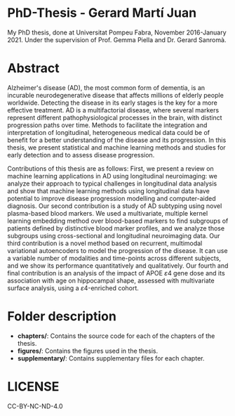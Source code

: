 # PhD-Thesis - Gerard Martí Juan
My PhD thesis, done at Universitat Pompeu Fabra, November 2016-January 2021.
Under the supervision of Prof. Gemma Piella and Dr. Gerard Sanromà.

# Abstract
Alzheimer's disease (AD), the most common form of dementia, is an incurable neurodegenerative disease that affects millions of elderly people worldwide. Detecting the disease in its early stages is the key for a more effective treatment. AD is a multifactorial disease, where several markers represent different pathophysiological processes in the brain, with distinct progression paths over time. Methods to facilitate the integration and interpretation of longitudinal, heterogeneous medical data could be of benefit for a better understanding of the disease and its progression. In this thesis, we present statistical and machine learning methods and studies for early detection and to assess disease progression. 

Contributions of this thesis are as follows: First, we present a review on machine learning applications in AD using longitudinal neuroimaging: we analyze their approach to typical challenges in longitudinal data analysis and show that machine learning methods using longitudinal data have potential to improve disease progression modelling and computer-aided diagnosis. Our second contribution is a study of AD subtyping using novel plasma-based blood markers. We used a multivariate, multiple kernel learning embedding method over blood-based markers to find subgroups of patients defined by distinctive blood marker profiles, and we analyze those subgroups using cross-sectional and longitudinal neuroimaging data. Our third contribution is a novel method based on recurrent, multimodal variational autoencoders to model the progression of the disease. It can use a variable number of modalities and time-points across different subjects, and we show its performance quantitatively and qualitatively. Our fourth and final contribution is an analysis of the impact of APOE $\varepsilon4$ gene dose and its association with age on hippocampal shape, assessed with multivariate surface analysis, using a $\varepsilon4$-enriched cohort.


# Folder description
* **chapters/**: Contains the source code for each of the chapters of the thesis.
* **figures/**: Contains the figures used in the thesis.
* **supplementary/**: Contains supplementary files for each chapter.

# LICENSE
CC-BY-NC-ND-4.0
